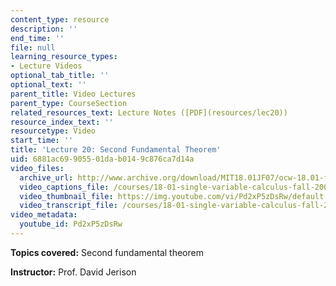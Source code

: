 ```yaml
---
content_type: resource
description: ''
end_time: ''
file: null
learning_resource_types:
- Lecture Videos
optional_tab_title: ''
optional_text: ''
parent_title: Video Lectures
parent_type: CourseSection
related_resources_text: Lecture Notes ([PDF](resources/lec20))
resource_index_text: ''
resourcetype: Video
start_time: ''
title: 'Lecture 20: Second Fundamental Theorem'
uid: 6881ac69-9055-01da-b014-9c876ca7d14a
video_files:
  archive_url: http://www.archive.org/download/MIT18.01JF07/ocw-18.01-f07-lec20_300k.mp4
  video_captions_file: /courses/18-01-single-variable-calculus-fall-2006/a31bb9335eb455808e37e1038279fa6e_Pd2xP5zDsRw.vtt
  video_thumbnail_file: https://img.youtube.com/vi/Pd2xP5zDsRw/default.jpg
  video_transcript_file: /courses/18-01-single-variable-calculus-fall-2006/8d4ecfca651df1a1303282aa6ff7bfbe_Pd2xP5zDsRw.pdf
video_metadata:
  youtube_id: Pd2xP5zDsRw
---
```


**Topics covered:** Second fundamental theorem

**Instructor:** Prof. David Jerison
